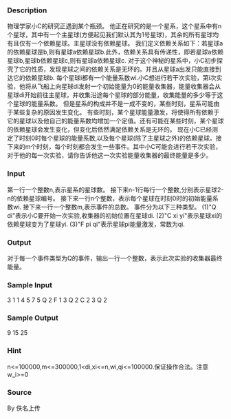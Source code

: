 
### Description
物理学家小C的研究正遇到某个瓶颈。
他正在研究的是一个星系，这个星系中有n个星球，其中有一个主星球(方便起见我们默认其为1号星球)，其余的所有星球均有且仅有一个依赖星球。主星球没有依赖星球。
我们定义依赖关系如下：若星球a的依赖星球是b,则有星球a依赖星球b.此外，依赖关系具有传递性，即若星球a依赖星球b,星球b依赖星球c,则有星球a依赖星球c.
对于这个神秘的星系中，小C初步探究了它的性质，发现星球之间的依赖关系是无环的。并且从星球a出发只能直接到达它的依赖星球b.
每个星球i都有一个能量系数wi.小C想进行若干次实验，第i次实验，他将从飞船上向星球di发射一个初始能量为0的能量收集器，能量收集器会从星球di开始前往主星球，并收集沿途每个星球的部分能量，收集能量的多少等于这个星球的能量系数。
但是星系的构成并不是一成不变的，某些时刻，星系可能由于某些复杂的原因发生变化。
有些时刻，某个星球能量激发，将使得所有依赖于它的星球以及他自己的能量系数均增加一个定值。还有可能在某些时刻，某个星球的依赖星球会发生变化，但变化后依然满足依赖关系是无环的。
现在小C已经测定了时刻0时每个星球的能量系数,以及每个星球(除了主星球之外)的依赖星球。接下来的m个时刻，每个时刻都会发生一些事件。其中小C可能会进行若干次实验，对于他的每一次实验，请你告诉他这一次实验能量收集器的最终能量是多少。
### Input
第一行一个整数n,表示星系的星球数。
接下来n-1行每行一个整数,分别表示星球2-n的依赖星球编号。
接下来一行n个整数，表示每个星球在时刻0时的初始能量系数wi.
接下来一行一个整数m,表示事件的总数。
事件分为以下三种类型。
(1)"Q di"表示小C要开始一次实验,收集器的初始位置在星球di.
(2)"C xi yi"表示星球xi的依赖星球变为了星球yi.
(3)"F pi qi"表示星球pi能量激发，常数为qi.



### Output

对于每一个事件类型为Q的事件，输出一行一个整数，表示此次实验的收集器最终能量。





### Sample Input
3
1
1
4 5 7
5
Q 2
F 1 3
Q 2
C 2 3
Q 2

### Sample Output
9
15
25
### Hint
n<=100000,m<=300000,1<di,xi<=n,wi,qi<=100000.保证操作合法。注意w_i>=0

### Source
By 佚名上传